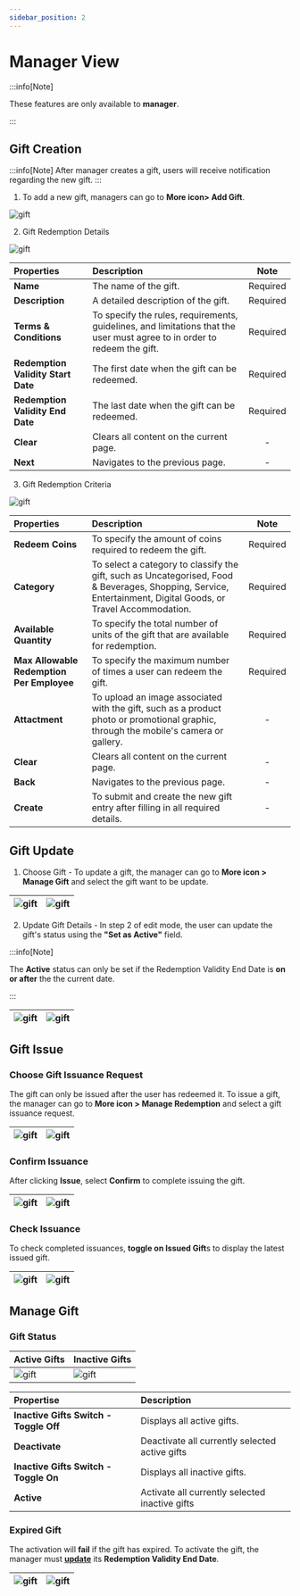 ```yaml
---
sidebar_position: 2
---
```


# Manager View

:::info[Note]

These features are only available to **manager**.  

:::

## Gift Creation

:::info[Note]
After manager creates a gift, users will receive notification regarding the new gift.
:::

1. To add a new gift, managers can go to **More icon> Add Gift**.

![gift](../../../../static/img/integration/vision/gift/gotoAddGift.png)

2. Gift Redemption Details

![gift](../../../../static/img/integration/vision/gift/addGiftStep1.png)

| Properties                   | Description                                                                        | Note     |
|:-----------------------------|:-----------------------------------------------------------------------------------|:--------:|
| **Name** | The name of the gift.                                                                               | Required |
| **Description** | A detailed description of the gift.                                                          | Required |
| **Terms & Conditions** | To specify the rules, requirements, guidelines, and limitations that the user must agree to in order to redeem the gift.                                                                                                               | Required |
| **Redemption Validity Start Date** | The first date when the gift can be redeemed.                            | Required |
| **Redemption Validity End Date** | The last date when the gift can be redeemed.                                | Required |
| **Clear** | Clears all content on the current page.                                                            |    -     |
| **Next** |  Navigates to the previous page.                                                             |    -     |

3. Gift Redemption Criteria

![gift](../../../../static/img/integration/vision/gift/addGiftStep2.png)

| Properties                   | Description                                                                        | Note     |
|:-----------------------------|:-----------------------------------------------------------------------------------|:--------:|
| **Redeem Coins** | To specify the amount of coins required to redeem the gift.                                | Required |
| **Category** | To select a category to classify the gift, such as Uncategorised, Food & Beverages, Shopping, Service, Entertainment, Digital Goods, or Travel Accommodation.                                                                                            | Required |
| **Available Quantity** | To specify the total number of units of the gift that are available for redemption.             | Required |
| **Max Allowable Redemption Per Employee** | To specify the maximum number of times a user can redeem the gift.| Required |
| **Attactment** | To upload an image associated with the gift, such as a product photo or promotional graphic, through the mobile's camera or gallery.                                                | - |
| **Clear** | Clears all content on the current page.                                                            |    -     |
| **Back** | Navigates to the previous page.                                                                    |    -     |
| **Create** |  To submit and create the new gift entry after filling in all required details.                   |    -     |

## Gift Update

1. Choose Gift - To update a gift, the manager can go to **More icon > Manage Gift** and select the gift want to be update.

|![gift](../../../../static/img/integration/vision/gift/gotoManageGift.png)|![gift](../../../../static/img/integration/vision/gift/chooseEditGift.png)                 |
|:------------------------------------|:-----------------------------------------------------|

2. Update Gift Details - In step 2 of edit mode, the user can update the gift's status using the **"Set as Active"** field.

:::info[Note]

The **Active** status can only be set if the Redemption Validity End Date is **on or after** the the current date.

:::

|![gift](../../../../static/img/integration/vision/gift/editGiftStep1.png)|![gift](../../../../static/img/integration/vision/gift/editGiftStep2.png)                   |
|:------------------------------------|:-----------------------------------------------------|

## Gift Issue

### Choose Gift Issuance Request

The gift can only be issued after the user has redeemed it. To issue a gift, the manager can go to **More icon > Manage Redemption** and select a gift issuance request.

|![gift](../../../../static/img/integration/vision/gift/gotoManageRedemption.png)|![gift](../../../../static/img/integration/vision/gift/chooseIssueGift.png)          |
|:------------------------------------|:-----------------------------------------------------|

### Confirm Issuance

After clicking **Issue**, select **Confirm** to complete issuing the gift.

|![gift](../../../../static/img/integration/vision/gift/issueConfirmation.png)|![gift](../../../../static/img/integration/vision/gift/doneIssuedGift.png)              |
|:------------------------------------|:-----------------------------------------------------|

### Check Issuance

To check completed issuances, **toggle on Issued Gift**s to display the latest issued gift.

|![gift](../../../../static/img/integration/vision/gift/gotoIssuedPage.png)|![gift](../../../../static/img/integration/vision/gift/checkIssuance.png)                  |
|:------------------------------------|:-----------------------------------------------------|

## Manage Gift

### Gift Status

|Active Gifts|Inactive Gifts |
|:--------------------------------|:---------------------------------|
|![gift](../../../../static/img/integration/vision/gift/activeGift.png)|![gift](../../../../static/img/integration/vision/gift/inactiveGift.png)|

|Propertise|Description|
|:--------------------------------|:--------------------------------|
|**Inactive Gifts Switch - Toggle Off**|Displays all active gifts.|
|**Deactivate**|Deactivate all currently selected active gifts|
|**Inactive Gifts Switch - Toggle On**|Displays all inactive gifts.|
|**Active**|Activate all currently selected inactive gifts|

### Expired Gift

The activation will **fail** if the gift has expired. To activate the gift, the manager must [**update**](#gift-update) its **Redemption Validity End Date**.

|![gift](../../../../static/img/integration/vision/gift/expiredGift.png)|![gift](../../../../static/img/integration/vision/gift/activationFailed.png)                  |
|:------------------------------------|:-----------------------------------------------------|
